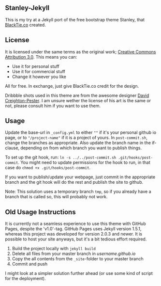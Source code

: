 Stanley-Jekyll
----

This is my try at a Jekyll port of the free bootstrap theme Stanley, that [BlackTie.co](http://www.blacktie.co/) created. 

License
----

It is licensed under the same terms as the original work; [Creative Commons Attribution 3.0](http://creativecommons.org/licenses/by/3.0/). This means you can:
 *  Use it for personal stuff
 *  Use it for commercial stuff
 *  Change it however you like

All for free. In exchange, just give BlackTie.co credit for the design.

Dribbble shots used in this theme are from the awesome designer [David Creighton-Pester](https://dribbble.com/wanderingbert). I am unsure wether the license of his art is the same or not, please consult him if you want to use them.

Usage
----

Update the base-url in `_config.yml` to either `""` if it's your personal github io page, or to `"/project-name"` if it is a project of yours. In  `post-commit.sh`, change the branches as appropriate. Also update the branch name in the if-clause, depending on from which branch you want to publish things. 

To set up the git hook, run: `ln -s ../../post-commit.sh .git/hooks/post-commit`.
You might need to update permissions for the hook to run, in that case do `chmod +x .git/hooks/post-commit`.

If you want to publish/update your webpage, just commit in the appropriate branch and the git hook will do the rest and publish the site to github.

Note:
This solution uses a temporary branch `tmp`, so if you already have a branch that is called so, this will probably not work.


Old Usage Instructions
----

It is currently not a seamless experience to use this theme with GitHub Pages, despite the 'v1.0'-tag. GitHub Pages uses Jekyll version 1.5.1, whereas this project was developed for version 2.0.3 and newer. It is possible to host your site anyways, but it's a bit tedious effort required. 

1. Build the project locally with `jekyll build`
2. Delete all files from your master branch in *username.github.io*
3. Copy the all contents from the `_site`-folder to your master branch
4. Commit and push


I might look at a simpler solution further ahead (or use some kind of script for the deployment).

